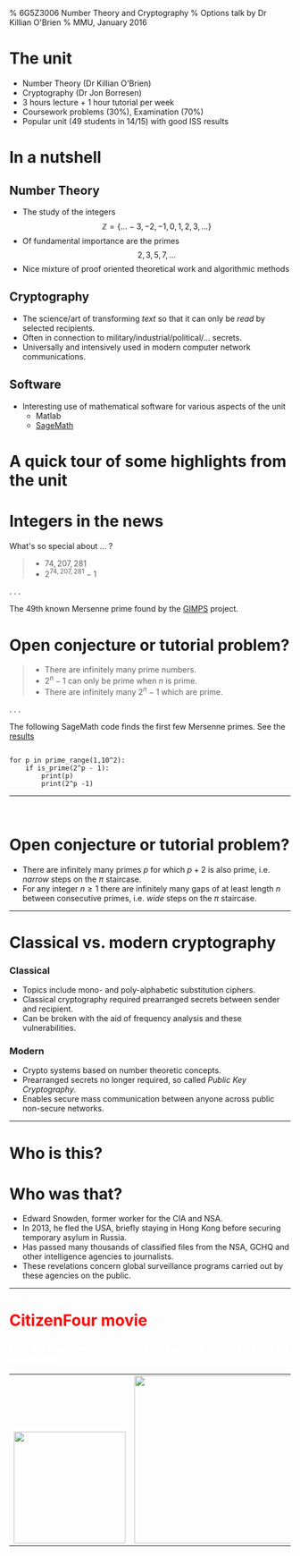 % 6G5Z3006 Number Theory and Cryptography
% Options talk by Dr Killian O'Brien
% MMU, January 2016

# The unit

* Number Theory (Dr Killian O'Brien)
* Cryptography (Dr Jon Borresen)
* 3 hours lecture + 1 hour tutorial per week
* Coursework problems (30%), Examination (70%)
* Popular unit (49 students in 14/15) with good ISS results

# In a nutshell

## Number Theory

* The study of the integers $$\mathbb{Z} = \{ \dots -3, -2, -1, 0, 1, 2, 3, \dots \}$$
* Of fundamental importance are the primes $$2, 3, 5, 7, \dots $$
* Nice mixture of proof oriented theoretical work and algorithmic methods

## Cryptography

* The science/art of transforming *text* so that it can only be *read* by selected recipients.
* Often in connection to military/industrial/political/... secrets.
* Universally and intensively used in modern computer network communications.

## Software

* Interesting use of mathematical software for various aspects of the unit
    - Matlab
    - [SageMath](https://cloud.sagemath.com)

# A quick tour of some highlights from the unit

# Integers in the news

What's so special about ... ?

> - $74,207,281$
> - $2^{74,207,281} - 1$

. . .

The $49$th known Mersenne prime found by the [GIMPS](http://www.mersenne.org/) project.

# Open conjecture or tutorial problem?

> * There are infinitely many prime numbers.
> * $2^n - 1$ can only be prime when $n$ is prime.
> * There are infinitely many $2^n -1$ which are prime.

. . .

The following SageMath code finds the first few Mersenne primes. See the [results](https://sagecell.sagemath.org/?z=eJxLyy9SKFDIzFMoKMrMTY0vSsxLT9Uw1DE0iDPStOLlUgCCzDSFzOJ4sLyGUVyBgq6CIUwKBIASeSUaBZroImClhpoAPPsZcA==&lang=sage)
<pre><code data-trim data-noescape>
for p in prime_range(1,10^2):
    if is_prime(2^p - 1):
        print(p)
        print(2^p -1)
</code></pre>

----------------

<section data-background="primepi.png" style="color:white;">
.
</section>

# Open conjecture or tutorial problem?

* There are infinitely many primes $p$ for which $p+2$ is also prime, i.e. *narrow* steps on the $\pi$ staircase.
* For any integer $n \geq 1$ there are infinitely many gaps of at least length $n$ between consecutive primes, i.e. *wide* steps on the $\pi$ staircase.

---------------

# Classical vs. modern cryptography

### Classical

* Topics include mono- and poly-alphabetic substitution ciphers.
* Classical cryptography required prearranged secrets between sender and recipient.
* Can be broken with the aid of frequency analysis and these vulnerabilities.

### Modern

* Crypto systems based on number theoretic concepts.
* Prearranged secrets no longer required, so called *Public Key Cryptography*.
* Enables secure mass communication between anyone across public non-secure networks.

-------------
# Who is this?

<section data-background="snowden-id.jpg" style="color:white;">

</section>

# Who was that?

* Edward Snowden, former worker for the CIA and NSA.
* In 2013, he fled the USA, briefly staying in Hong Kong before securing temporary asylum in Russia.
* Has passed many thousands of classified files from the NSA, GCHQ and other intelligence agencies to journalists.
* These revelations concern global surveillance programs carried out by these agencies on the public.

--------------------
<h1 style="color:red;">CitizenFour movie</h1>
<section class="slide level1" data-autoplay data-background-iframe="https://www.youtube.com/embed/GiU2zinfotI?rel=0&amp;controls=0&amp;showinfo=0">
<h3 style="color:white;">How did Snowden make secure contact with journalists he had never met?</h3>

<center><table width=100%>
<tr>
<td align=center valign=bottom><img height="200" src=https://pbs.twimg.com/profile_images/648888480974508032/66_cUYfj_400x400.jpg></td>
<td align=center valign="bottom"><img height="300" src=https://c1.staticflickr.com/3/2813/13879794094_5e2ce50086_b.jpg></td>
<td align=center valign=bottom><img height="200" src=https://upload.wikimedia.org/wikipedia/commons/4/45/Laura_Poitras_2014.jpg></td>
<td align=center valign=bottom><img height="200" src=http://www.thenation.com/wp-content/uploads/2015/04/Glenn_Greenwald_ap_fb.jpg></td>
</tr></table></center>
</section>

